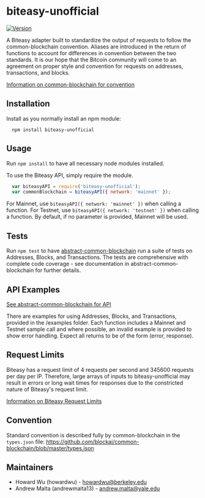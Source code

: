 # biteasy-unofficial

[![Version](http://img.shields.io/npm/v/biteasy-unofficial.svg)](https://www.npmjs.org/package/biteasy-unofficial)

A Biteasy adapter built to standardize the output of requests to follow the common-blockchain convention. Aliases are introduced in the return of functions to account for differences in convention between the two standards. It is our hope that the Bitcoin community will come to an agreement on proper style and convention for requests on addresses, transactions, and blocks. 

[Information on common-blockchain for convention](https://github.com/common-blockchain/common-blockchain/blob/master/README.md)

## Installation

Install as you normally install an npm module:
```
  npm install biteasy-unofficial
```

## Usage

Run ``` npm install ``` to have all necessary node modules installed.

To use the Biteasy API, simply require the module.
```javascript
  var biteasyAPI = require('biteasy-unofficial');
  var commonBlockchain = biteasyAPI({ network: 'mainnet' });
```
For Mainnet, use ```biteasyAPI({ network: 'mainnet' })``` when calling a function. For Testnet, use ```biteasyAPI({ network: 'testnet' })``` when calling a function. By default, if no parameter is provided, Mainnet will be used.

## Tests

Run ``` npm test ``` to have [abstract-common-blockchain](https://github.com/blockai/abstract-common-blockchain/blob/master/README.md) run a suite of tests on Addresses, Blocks, and Transactions. The tests are comprehensive with complete code coverage - see documentation in abstract-common-blockchain for further details.

## API Examples

[See abstract-common-blockchain for API](https://github.com/blockai/abstract-common-blockchain/blob/master/README.md)

There are examples for using Addresses, Blocks, and Transactions, provided in the /examples folder. Each function includes a Mainnet and Testnet sample call and where possible, an invalid example is provided to show error handling. Expect all returns to be of the form (error, response).

## Request Limits

Biteasy has a request limit of 4 requests per second and 345600 requests per day per IP. Therefore, large arrays of inputs to biteasy-unofficial may result in errors or long wait times for responses due to the constricted nature of Biteasy's request limit.

[Information on Biteasy Request Limits](http://support.biteasy.com/kb/rest-api/rate-limiting)

## Convention

Standard convention is described fully by common-blockchain in the ```types.json``` file: https://github.com/blockai/common-blockchain/blob/master/types.json

## Maintainers
  * Howard Wu (howardwu) - howardwu@berkeley.edu
  * Andrew Malta (andrewmalta13) - andrew.malta@yale.edu
